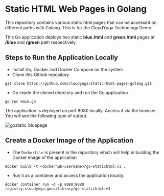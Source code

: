 # Static HTML Web Pages in Golang
This repository contains various static html pages that can be accessed on different paths with Golang. This is for the CloudYuga Technology Demo.

This Go application deploys two static **blue.html** and **green.html** pages at **/blue** and **/green** path respectively.
## Steps to Run the Application Locally
- Install Go, Docker and Docker Compose on the system
- Clone this Github repository
```
git clone https://github.com/cloudyuga/static-html-pages-golang.git
```
- Go inside the cloned directory and run the Go application
```
go run main.go
```
The application is deployed on port 8080 locally. Access it via the browser. You will see the following type of output.

 ![gostatic_bluepage](https://github.com/oshi36/static-html-pages-golang/assets/47573417/d3e7f0d0-a62b-4c6e-af2f-95ddcf23f7d4)

## Create a Docker Image of the Application
- The `Dockerfile` is present in the repository which will help in building the Docker image of the application
```
docker build -t <dockerhub-username>/go-statichtml:v1 .
```
- Run it as a container and access the application locally.
```
docker container run -d -p 8080:8080 registry.cloudyuga.guru/library/go-statichtml:v1
